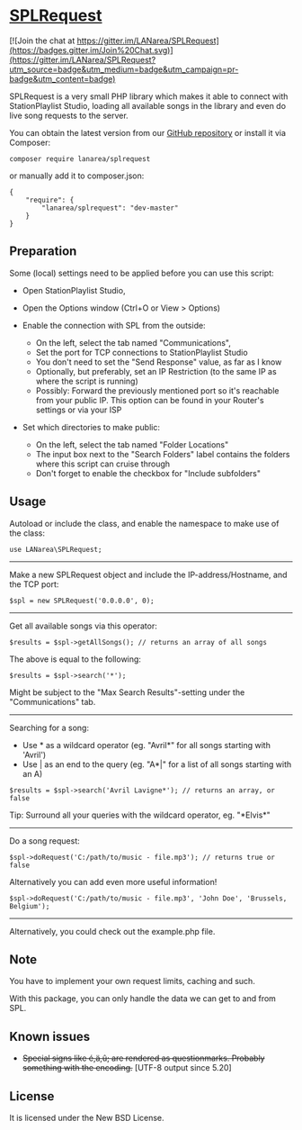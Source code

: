 [SPLRequest](https://github.com/LANarea/SPLRequest)
================================

[![Join the chat at https://gitter.im/LANarea/SPLRequest](https://badges.gitter.im/Join%20Chat.svg)](https://gitter.im/LANarea/SPLRequest?utm_source=badge&utm_medium=badge&utm_campaign=pr-badge&utm_content=badge)

SPLRequest is a very small PHP library which makes it able to connect
with StationPlaylist Studio, loading all available songs in the library
and even do live song requests to the server.
 
You can obtain the latest version from our [GitHub repository](https://github.com/LANarea/SPLRequest)
or install it via Composer:

	composer require lanarea/splrequest

or manually add it to composer.json:

```
{
    "require": {
        "lanarea/splrequest": "dev-master"
    }
}
```

	
Preparation
-----------
	
Some (local) settings need to be applied before you can use this script:

* Open StationPlaylist Studio,
* Open the Options window (Ctrl+O or View > Options)

* Enable the connection with SPL from the outside:
	* On the left, select the tab named "Communications",
	* Set the port for TCP connections to StationPlaylist Studio
	* You don't need to set the "Send Response" value, as far as I know
	* Optionally, but preferably, set an IP Restriction (to the same IP as where the script is running)
	* Possibly: Forward the previously mentioned port so it's reachable from your public IP. This option can be found in your Router's settings or via your ISP

* Set which directories to make public:
	* On the left, select the tab named "Folder Locations"
	* The input box next to the "Search Folders" label contains the folders where this script can cruise through
	* Don't forget to enable the checkbox for "Include subfolders"


Usage
-----

Autoload or include the class, and enable the namespace to make use of the class:
```
use LANarea\SPLRequest;
```

---

Make a new SPLRequest object and include the IP-address/Hostname, and the TCP port:
```
$spl = new SPLRequest('0.0.0.0', 0);
```

---

Get all available songs via this operator:

```
$results = $spl->getAllSongs(); // returns an array of all songs
```
The above is equal to the following:
```
$results = $spl->search('*');
```
Might be subject to the "Max Search Results"-setting under the "Communications" tab.

---

Searching for a song:
- Use * as a wildcard operator (eg. "Avril*" for all songs starting with 'Avril')
- Use | as an end to the query (eg. "A*|" for a list of all songs starting with an A)
```
$results = $spl->search('Avril Lavigne*'); // returns an array, or false
```
Tip: Surround all your queries with the wildcard operator, eg. "\*Elvis\*"

---

Do a song request:
```
$spl->doRequest('C:/path/to/music - file.mp3'); // returns true or false
```
Alternatively you can add even more useful information!
```
$spl->doRequest('C:/path/to/music - file.mp3', 'John Doe', 'Brussels, Belgium');
```

---

Alternatively, you could check out the example.php file.

Note
-----

You have to implement your own request limits, caching and such.

With this package, you can only handle the data we can get to and from SPL.

Known issues
------------

* ~~Special signs like é,ä,û; are rendered as questionmarks. Probably something with the encoding.~~ [UTF-8 output since 5.20]


License
-------
It is licensed under the New BSD License.
